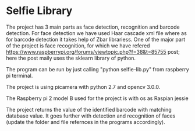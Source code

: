 # Selfie Library

The project has 3 main parts as face detection, recognition and barcode detection. For face detection we have used Haar cascade xml file where as for barcode detection it takes help of Zbar librariess. 
One of the major part of the project is face recognition, for which we have refered https://www.raspberrypi.org/forums/viewtopic.php?f=38&t=85755 post; here the post maily uses the sklearn library of python.

The program can be run by just calling "python selfie-lib.py" from raspberry pi terminal.

The project is using picamera with python 2.7 and opencv 3.0.0.

The Raspberry pi 2 model B used for the project is with os as Raspian jessie

The project returns the value of the identified barcode with matching database value. It goes further with detection and recognition of faces (update the folder and file refernces in the programs accordingly).
